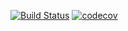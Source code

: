 [![Build Status](https://travis-ci.com/KonstantinKshnyakin/job4j.svg?branch=master)](https://travis-ci.com/KonstantinKshnyakin/job4j_grabber)
[![codecov](https://codecov.io/gh/KonstantinKshnyakin/job4j/branch/master/graph/badge.svg)](https://codecov.io/gh/KonstantinKshnyakin/job4j_grabber)